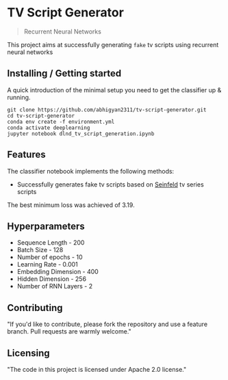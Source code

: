 # TV Script Generator
> Recurrent Neural Networks

This project aims at successfully generating `fake` tv scripts using recurrent neural networks

## Installing / Getting started

A quick introduction of the minimal setup you need to get the classifier up &
running.

```shell
git clone https://github.com/abhigyan2311/tv-script-generator.git
cd tv-script-generator
conda env create -f environment.yml
conda activate deeplearning
jupyter notebook dlnd_tv_script_generation.ipynb
```

## Features

The classifier notebook implements the following methods:
* Successfully generates fake tv scripts based on [Seinfeld](https://en.wikipedia.org/wiki/Seinfeld) tv series scripts

The best minimum loss was achieved of 3.19.

## Hyperparameters

* Sequence Length - 200
* Batch Size - 128
* Number of epochs - 10
* Learning Rate - 0.001
* Embedding Dimension - 400
* Hidden Dimension - 256
* Number of RNN Layers - 2

## Contributing

"If you'd like to contribute, please fork the repository and use a feature
branch. Pull requests are warmly welcome."


## Licensing

"The code in this project is licensed under Apache 2.0 license."
